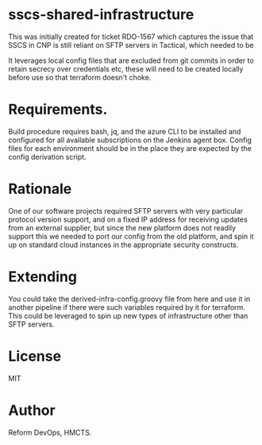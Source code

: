 # sscs-shared-infrastructure

This was initially created for ticket RDO-1567 which captures the issue that
SSCS in CNP is still reliant on SFTP servers in Tactical, which needed to be

It leverages local config files that are excluded from git commits in order to
retain secrecy over credentials etc, these will need to be created locally 
before use so that terraform doesn't choke.

# Requirements.

Build procedure requires bash, jq, and the azure CLI to be installed and
configured for all available subscriptions on the Jenkins agent box. Config
files for each environment should be in the place they are expected by the
config derivation script.

# Rationale

One of our software projects required SFTP servers with very particular protocol
version support, and on a fixed IP address for receiving updates from an
external supplier, but since the new platform does not readily support this
we needed to port our config from the old platform, and spin it up on standard
cloud instances in the appropriate security constructs.

# Extending

You could take the derived-infra-config.groovy file from here and use it in 
another pipeline if there were such variables required by it for terraform.
This could be leveraged to spin up new types of infrastructure other than SFTP
servers.

# License

MIT

# Author 

Reform DevOps, HMCTS.
